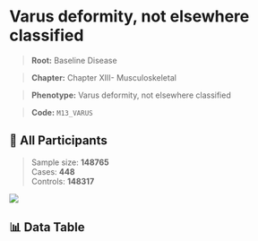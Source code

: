 # Varus deformity, not elsewhere classified

> **Root:** Baseline Disease  

> **Chapter:** Chapter XIII- Musculoskeletal  

> **Phenotype:** Varus deformity, not elsewhere classified  

> **Code:** `M13_VARUS`

## 🧪 All Participants  
> Sample size: **148765**  
> Cases: **448**  
> Controls: **148317**
<img src="/Sensitive/Figures/ALL/Incidence/M13_VARUS.png"/>

## 📊 Data Table
<CsvTableMRF src="/Sensitive/Data/ALL/Incidence/COX_M13_VARUS.csv"/>

